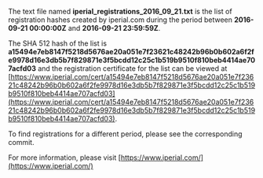The text file named **iperial_registrations_2016_09_21.txt** is the list of registration hashes created by iperial.com during the period between **2016-09-21 00:00:00Z** and **2016-09-21 23:59:59Z**.

The SHA 512 hash of the list is **a15494e7eb8147f5218d5676ae20a051e7f23621c48242b96b0b602a6f2fe9978d16e3db5b7f829871e3f5bcdd12c25c1b519b9510f810beb4414ae707acfd03** and the registration certificate for the list can be viewed at [https://www.iperial.com/cert/a15494e7eb8147f5218d5676ae20a051e7f23621c48242b96b0b602a6f2fe9978d16e3db5b7f829871e3f5bcdd12c25c1b519b9510f810beb4414ae707acfd03](https://www.iperial.com/cert/a15494e7eb8147f5218d5676ae20a051e7f23621c48242b96b0b602a6f2fe9978d16e3db5b7f829871e3f5bcdd12c25c1b519b9510f810beb4414ae707acfd03).

To find registrations for a different period, please see the corresponding commit.

For more information, please visit [https://www.iperial.com/](https://www.iperial.com/)
